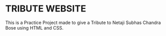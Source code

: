 # TRIBUTE WEBSITE
This is a Practice Project made to give a Tribute to Netaji Subhas Chandra Bose using HTML and CSS.
